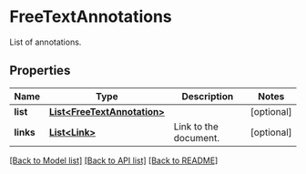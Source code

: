 ﻿
# FreeTextAnnotations
List of annotations.

## Properties
Name | Type | Description | Notes
------------ | ------------- | ------------- | -------------
**list** | [**List&lt;FreeTextAnnotation&gt;**](FreeTextAnnotation.md) |  | [optional]
**links** | [**List&lt;Link&gt;**](Link.md) | Link to the document. | [optional]


[[Back to Model list]](../README.md#documentation-for-models) [[Back to API list]](../README.md#documentation-for-api-endpoints) [[Back to README]](../README.md)


